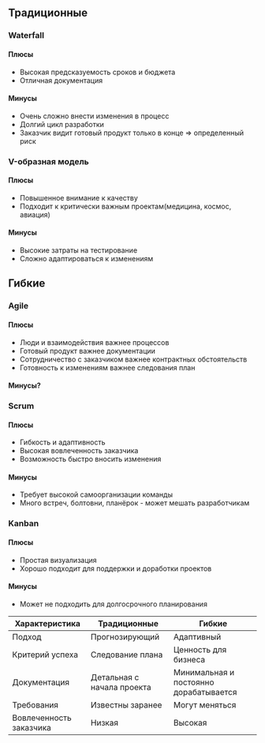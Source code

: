 ## Традиционные

### Waterfall

#### Плюсы
- Высокая предсказуемость сроков и бюджета
- Отличная документация
#### Минусы
- Очень сложно внести изменения в процесс
- Долгий цикл разработки
- Заказчик видит готовый продукт только в конце => определенный риск

### V-образная модель
#### Плюсы
- Повышенное внимание к качеству
- Подходит к критически важным проектам(медицина, космос, авиация)
#### Минусы
- Высокие затраты на тестирование
- Сложно адаптироваться к изменениям
## Гибкие
### Agile
#### Плюсы
- Люди и взаимодействия важнее процессов
- Готовый продукт важнее документации
- Сотрудничество с заказчиком важнее контрактных обстоятельств
- Готовность к изменениям важнее следования план
#### Минусы?

### Scrum
#### Плюсы
- Гибкость и адаптивность
- Высокая вовлеченность заказчика
- Возможность быстро вносить изменения
#### Минусы
- Требует высокой самоорганизации команды
- Много встреч, болтовни, планёрок - может мешать разработчикам

### Kanban
#### Плюсы
- Простая визуализация
- Хорошо подходит для поддержки и доработки проектов
#### Минусы
- Может не подходить для долгосрочного планирования


| Характеристика          | Традиционные               | Гибкие                                 |
| ----------------------- | -------------------------- | -------------------------------------- |
| Подход                  | Прогнозирующий             | Адаптивный                             |
| Критерий успеха         | Следование плана           | Ценность для бизнеса                   |
| Документация            | Детальная с начала проекта | Минимальная и постоянно дорабатывается |
| Требования              | Известны заранее           | Могут меняться                         |
| Вовлеченность заказчика | Низкая                     | Высокая                                |
